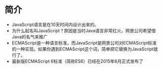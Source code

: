 # 简介

- JavaScript语言是在10天时间内设计出来的。
- 为什么起名叫JavaScript？原因是当时Java语言非常红火，网景公司希望借Java的名气来推广
- ECMAScript是一种语言标准，而JavaScript是网景公司对ECMAScript标准的一种实现。如果你遇到ECMAScript这个词，简单把它替换为JavaScript就行了。
- 最新版ECMAScript 6标准（简称ES6）已经在2015年6月正式发布了

